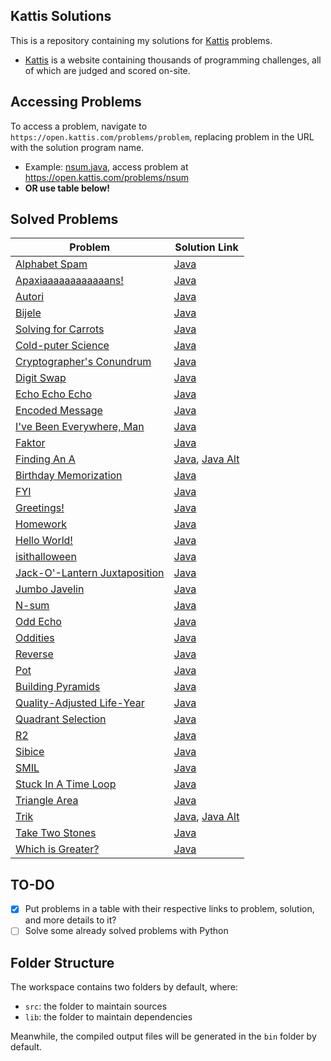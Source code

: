 ## Kattis Solutions

This is a repository containing my solutions for [Kattis](https://open.kattis.com) problems.
- [Kattis](https://open.kattis.com) is a website containing thousands of programming challenges, all of which are judged and scored on-site.

## Accessing Problems
To access a problem, navigate to `https://open.kattis.com/problems/problem`, replacing problem in the URL with the solution program name.

- Example: [nsum.java](https://github.com/Izzy129/kattis-solutions/blob/master/src/nsum.java), access problem at https://open.kattis.com/problems/nsum
- **OR use table below!**

## Solved Problems
| Problem | Solution Link |
| - | - |
| [Alphabet Spam](https://open.kattis.com/problems/alphabetspam) | [Java](https://github.com/Izzy129/kattis-solutions/blob/master/src/alphabetspam.java) |
| [Apaxiaaaaaaaaaaaans!](https://open.kattis.com/problems/apaxiaaans) | [Java](https://github.com/Izzy129/kattis-solutions/blob/master/src/apaxiaaans.java) |
| [Autori](https://open.kattis.com/problems/autori) | [Java](https://github.com/Izzy129/kattis-solutions/blob/master/src/autori.java) |
| [Bijele](https://open.kattis.com/problems/bijele) | [Java](https://github.com/Izzy129/kattis-solutions/blob/master/src/bijele.java) |
| [Solving for Carrots](https://open.kattis.com/problems/carrots) | [Java](https://github.com/Izzy129/kattis-solutions/blob/master/src/carrots.java) |
| [Cold-puter Science](https://open.kattis.com/problems/cold) | [Java](https://github.com/Izzy129/kattis-solutions/blob/master/src/cold.java) |
| [Cryptographer's Conundrum](https://open.kattis.com/problems/conundrum) | [Java](https://github.com/Izzy129/kattis-solutions/blob/master/src/conundrum.java) |
| [Digit Swap](https://open.kattis.com/problems/digitswap) | [Java](https://github.com/Izzy129/kattis-solutions/blob/master/src/digitswap.java) |
| [Echo Echo Echo](https://open.kattis.com/problems/echoechoecho) | [Java](https://github.com/Izzy129/kattis-solutions/blob/master/src/echoechoecho.java) |
| [Encoded Message](https://open.kattis.com/problems/encodedmessage) | [Java](https://github.com/Izzy129/kattis-solutions/blob/master/src/encodedmessage.java) |
| [I've Been Everywhere, Man](https://open.kattis.com/problems/everywhere) | [Java](https://github.com/Izzy129/kattis-solutions/blob/master/src/everywhere.java) |
| [Faktor](https://open.kattis.com/problems/faktor) | [Java](https://github.com/Izzy129/kattis-solutions/blob/master/src/faktor.java) |
| [Finding An A](https://open.kattis.com/problems/findingana) | [Java](https://github.com/Izzy129/kattis-solutions/blob/master/src/findingana.java), [Java Alt](https://github.com/Izzy129/kattis-solutions/blob/master/src/findinganaALT.java) |
| [Birthday Memorization](https://open.kattis.com/problems/fodelsedagsmemorisering) | [Java](https://github.com/Izzy129/kattis-solutions/blob/master/src/fodelsedagsmemorisering.java) |
| [FYI](https://open.kattis.com/problems/fyi) | [Java](https://github.com/Izzy129/kattis-solutions/blob/master/src/fyi.java) |
| [Greetings!](https://open.kattis.com/problems/greetings2) | [Java](https://github.com/Izzy129/kattis-solutions/blob/master/src/greetings2.java) |
| [Homework](https://open.kattis.com/problems/heimavinna) | [Java](https://github.com/Izzy129/kattis-solutions/blob/master/src/heimavinna.java) |
| [Hello World!](https://open.kattis.com/problems/hello) | [Java](https://github.com/Izzy129/kattis-solutions/blob/master/src/hello.java) |
| [isithalloween](https://open.kattis.com/problems/isithalloween) | [Java](https://github.com/Izzy129/kattis-solutions/blob/master/src/isithalloween.java) |
| [Jack-O'-Lantern Juxtaposition](https://open.kattis.com/problems/jackolanternjuxtaposition) | [Java](https://github.com/Izzy129/kattis-solutions/blob/master/src/jackolanternjuxtaposition.java) |
| [Jumbo Javelin](https://open.kattis.com/problems/jumbojavelin) | [Java](https://github.com/Izzy129/kattis-solutions/blob/master/src/jumbojavelin.java) |
| [N-sum](https://open.kattis.com/problems/nsum) | [Java](https://github.com/Izzy129/kattis-solutions/blob/master/src/nsum.java) |
| [Odd Echo](https://open.kattis.com/problems/oddecho) | [Java](https://github.com/Izzy129/kattis-solutions/blob/master/src/oddecho.java) |
| [Oddities](https://open.kattis.com/problems/oddities) | [Java](https://github.com/Izzy129/kattis-solutions/blob/master/src/oddities.java) |
| [Reverse](https://open.kattis.com/problems/ofugsnuid) | [Java](https://github.com/Izzy129/kattis-solutions/blob/master/src/ofugsnuid.java) |
| [Pot](https://open.kattis.com/problems/pot) | [Java](https://github.com/Izzy129/kattis-solutions/blob/master/src/pot.java) |
| [Building Pyramids](https://open.kattis.com/problems/pyramids) | [Java](https://github.com/Izzy129/kattis-solutions/blob/master/src/pyramids.java) |
| [Quality-Adjusted Life-Year](https://open.kattis.com/problems/qaly) | [Java](https://github.com/Izzy129/kattis-solutions/blob/master/src/qaly.java) |
| [Quadrant Selection](https://open.kattis.com/problems/quadrant) | [Java](https://github.com/Izzy129/kattis-solutions/blob/master/src/quadrant.java) |
| [R2](https://open.kattis.com/problems/r2) | [Java](https://github.com/Izzy129/kattis-solutions/blob/master/src/r2.java) |
| [Sibice](https://open.kattis.com/problems/sibice) | [Java](https://github.com/Izzy129/kattis-solutions/blob/master/src/sibice.java) |
| [SMIL](https://open.kattis.com/problems/smil) | [Java](https://github.com/Izzy129/kattis-solutions/blob/master/src/smil.java) |
| [Stuck In A Time Loop](https://open.kattis.com/problems/timeloop) | [Java](https://github.com/Izzy129/kattis-solutions/blob/master/src/timeloop.java) |
| [Triangle Area](https://open.kattis.com/problems/triarea) | [Java](https://github.com/Izzy129/kattis-solutions/blob/master/src/triarea.java) |
| [Trik](https://open.kattis.com/problems/trik) | [Java](https://github.com/Izzy129/kattis-solutions/blob/master/src/trik.java), [Java Alt](https://github.com/Izzy129/kattis-solutions/blob/master/src/trikAlt.java) |
| [Take Two Stones](https://open.kattis.com/problems/twostones) | [Java](https://github.com/Izzy129/kattis-solutions/blob/master/src/twostones.java) |
| [Which is Greater?](https://open.kattis.com/problems/whichisgreater) | [Java](https://github.com/Izzy129/kattis-solutions/blob/master/src/whichisgreater.java) |
## TO-DO
- [x] Put problems in a table with their respective links to problem, solution, and more details to it?
- [ ] Solve some already solved problems with Python

## Folder Structure

The workspace contains two folders by default, where:

- `src`: the folder to maintain sources
- `lib`: the folder to maintain dependencies

Meanwhile, the compiled output files will be generated in the `bin` folder by default.


